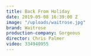 ```yaml
---
title: Back From Holiday
date: 2019-05-08 16:39:00 Z
image: "/uploads/waitrose.jpg"
brand: Waitrose
production-company: Gorgeous
director: Chris Palmer
video: 334940955
---
```


